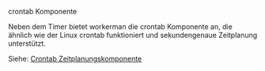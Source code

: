 crontab Komponente

Neben dem Timer bietet workerman die crontab Komponente an, die ähnlich wie der Linux crontab funktioniert und sekundengenaue Zeitplanung unterstützt.

Siehe: [Crontab Zeitplanungskomponente](../components/crontab.md)
